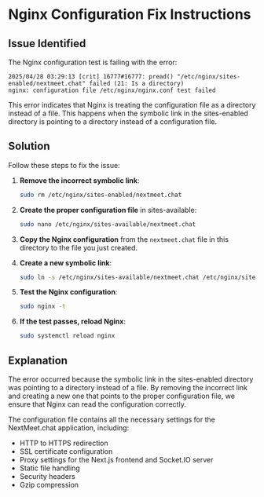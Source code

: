 # Nginx Configuration Fix Instructions

## Issue Identified

The Nginx configuration test is failing with the error:

```
2025/04/28 03:29:13 [crit] 16777#16777: pread() "/etc/nginx/sites-enabled/nextmeet.chat" failed (21: Is a directory)
nginx: configuration file /etc/nginx/nginx.conf test failed
```

This error indicates that Nginx is treating the configuration file as a directory instead of a file. This happens when the symbolic link in the sites-enabled directory is pointing to a directory instead of a configuration file.

## Solution

Follow these steps to fix the issue:

1. **Remove the incorrect symbolic link**:
   ```bash
   sudo rm /etc/nginx/sites-enabled/nextmeet.chat
   ```

2. **Create the proper configuration file** in sites-available:
   ```bash
   sudo nano /etc/nginx/sites-available/nextmeet.chat
   ```

3. **Copy the Nginx configuration** from the `nextmeet.chat` file in this directory to the file you just created.

4. **Create a new symbolic link**:
   ```bash
   sudo ln -s /etc/nginx/sites-available/nextmeet.chat /etc/nginx/sites-enabled/
   ```

5. **Test the Nginx configuration**:
   ```bash
   sudo nginx -t
   ```

6. **If the test passes, reload Nginx**:
   ```bash
   sudo systemctl reload nginx
   ```

## Explanation

The error occurred because the symbolic link in the sites-enabled directory was pointing to a directory instead of a file. By removing the incorrect link and creating a new one that points to the proper configuration file, we ensure that Nginx can read the configuration correctly.

The configuration file contains all the necessary settings for the NextMeet.chat application, including:
- HTTP to HTTPS redirection
- SSL certificate configuration
- Proxy settings for the Next.js frontend and Socket.IO server
- Static file handling
- Security headers
- Gzip compression